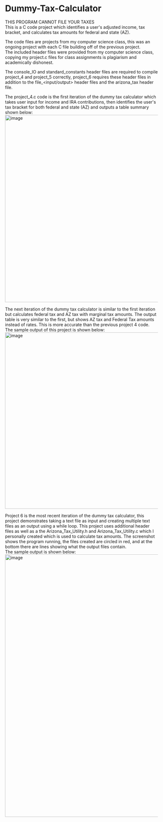# Dummy-Tax-Calculator
THIS PROGRAM CANNOT FILE YOUR TAXES  
This is a C code project which identifies a user's adjusted income, tax bracket, and calculates tax amounts for federal and state (AZ).  

The code files are projects from my computer science class, this was an ongoing project with each C file building off of the previous project.  
The included header files were provided from my computer science class, copying my project<x>.c files for class assignments is plagiarism and academically dishonest. 

The console_IO and standard_constants header files are required to compile project_4 and project_5 correctly, project_6 requires these header files in addition to the file_<input/output> header files and the arizona_tax header file.  

The project_4.c code is the first iteration of the dummy tax calculator which takes user input for income and IRA contributions, then identifies the user's tax bracket for both federal and state (AZ) and outputs a table summary shown below:  
<img width="616" alt="image" src="https://user-images.githubusercontent.com/72291395/226694084-41a730bc-e818-4e52-a01f-25a7cdc31e91.png">  

The next iteration of the dummy tax calculator is similar to the first iteration but calculates federal tax and AZ tax with marginal tax amounts. The output table is very similar to the first, but shows AZ tax and Federal Tax amounts instead of rates. This is more accurate than the previous project 4 code. The sample output of this project is shown below:  
<img width="580" alt="image" src="https://user-images.githubusercontent.com/72291395/226696104-b42dc262-9774-4ea4-8caf-2a74e533b8a9.png">  

Project 6 is the most recent iteration of the dummy tax calculator, this project demonstrates taking a text file as input and creating multiple text files as an output using a while loop. This project uses additional header files as well as a the Arizona_Tax_Utility.h and Arizona_Tax_Utility.c which I personally created which is used to calculate tax amounts. The screenshot shows the program running, the files created are circled in red, and at the bottom there are lines showing what the output files contain.  
The sample output is shown below:  
<img width="863" alt="image" src="https://user-images.githubusercontent.com/72291395/226699211-835cb3f0-0109-49a4-b743-2e4f8188f1ff.png">  
